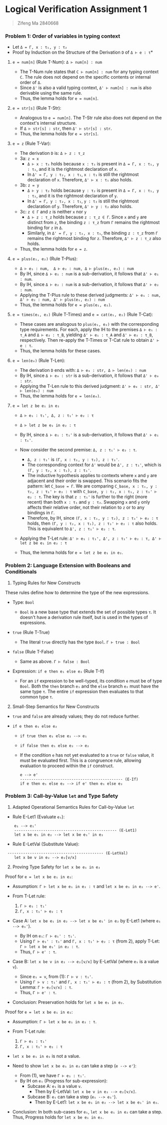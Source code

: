 # Logical Verification Assignment 1

> Zifeng Ma 2840668

### Problem 1: Order of variables in typing context

* Let `Δ = Γ, x : τ₁, y : τ₂`
* Proof by Induction on the Structure of the Derivation `D` of `Δ ⊢ e : τ`*

1. `e = num[n]` (Rule T-Num): `Δ ⊢ num[n] : num`
    *   The T-Num rule states that `C ⊢ num[n] : num` for any typing context `C`. The rule does not depend on the specific contents or internal order of `Δ`.
    *   Since `Δ'` is also a valid typing context, `Δ' ⊢ num[n] : num` is also derivable using the same rule.
    *   Thus, the lemma holds for `e = num[n]`.

2.  `e = str[s]` (Rule T-Str):
    *   Analogous to `e = num[n]`. The T-Str rule also does not depend on the context's internal structure.
    *   If `Δ ⊢ str[s] : str`, then `Δ' ⊢ str[s] : str`.
    *   Thus, the lemma holds for `e = str[s]`.

3.  `e = z` (Rule T-Var):
    *   The derivation `D` is: `Δ ⊢ z : τ_z`
    *   3a: `z = x`
        *   `Δ ⊢ x : τ₁` holds because `x : τ₁` is present in `Δ = Γ, x : τ₁, y : τ₂`, and it is the rightmost declaration of `x`.
        *   In `Δ' = Γ, y : τ₂, x : τ₁`, `x : τ₁` is still the rightmost declaration of `x`. Therefore, `Δ' ⊢ x : τ₁` also holds.
    *   3b: `z = y`
        *   `Δ ⊢ y : τ₂` holds because `y : τ₂` is present in `Δ = Γ, x : τ₁, y : τ₂`, and it is the rightmost declaration of `y`.
        *   In `Δ' = Γ, y : τ₂, x : τ₁`, `y : τ₂` is still the rightmost declaration of `y`. Therefore, `Δ' ⊢ y : τ₂` also holds.
    *   3c: `z ∈ Γ` and `z` is neither `x` nor `y`
        *   `Δ ⊢ z : τ_z` holds because `z : τ_z ∈ Γ`. Since `x` and `y` are distinct from `z`, the binding `z : τ_z` from `Γ` remains the rightmost binding for `z` in `Δ`.
        *   Similarly, in `Δ' = Γ, y : τ₂, x : τ₁`, the binding `z : τ_z` from `Γ` remains the rightmost binding for `z`. Therefore, `Δ' ⊢ z : τ_z` also holds.
    *   Thus, the lemma holds for `e = z`.

4.  `e = plus(e₁, e₂)` (Rule T-Plus):
    *  `Δ ⊢ e₁ : num,  Δ ⊢ e₂ : num, Δ ⊢ plus(e₁, e₂) : num`
    *   By IH, since `Δ ⊢ e₁ : num` is a sub-derivation, it follows that `Δ' ⊢ e₁ : num`.
    *   By IH, since `Δ ⊢ e₂ : num` is a sub-derivation, it follows that `Δ' ⊢ e₂ : num`.
    *   Applying the T-Plus rule to these derived judgments:
        `Δ' ⊢ e₁ : num, Δ' ⊢ e₂ : num, Δ' ⊢ plus(e₁, e₂) : num`
    *   Thus, the lemma holds for `e = plus(e₁, e₂)`.

5.  `e = times(e₁, e₂)` (Rule T-Times) and `e = cat(e₁, e₂)` (Rule T-Cat):
    *   These cases are analogous to `plus(e₁, e₂)` with the corresponding type requirements. For each, apply the IH to the premises `Δ ⊢ e₁ : τ_A` and `Δ ⊢ e₂ : τ_B`, yielding `Δ' ⊢ e₁ : τ_A` and `Δ' ⊢ e₂ : τ_B`, respectively. Then re-apply the T-Times or T-Cat rule to obtain `Δ' ⊢ e : τ`.
    *   Thus, the lemma holds for these cases.

6.  `e = len(e₀)` (Rule T-Len):
    *   The derivation `D` ends with: `Δ ⊢ e₀ : str, Δ ⊢ len(e₀) : num`
    *   By IH, since `Δ ⊢ e₀ : str` is a sub-derivation, it follows that `Δ' ⊢ e₀ : str`.
    *   Applying the T-Len rule to this derived judgment:
        `Δ' ⊢ e₀ : str, Δ' ⊢ len(e₀) : num`
    *   Thus, the lemma holds for `e = len(e₀)`.

7.  `e = let z be e₁ in e₂`
    *   `Δ ⊢ e₁ : τ₁', Δ, z : τ₁' ⊢ e₂ : τ`
    *   `Δ ⊢ let z be e₁ in e₂ : τ`
     *   By IH, since `Δ ⊢ e₁ : τ₁'` is a sub-derivation, it follows that `Δ' ⊢ e₁ : τ₁'`.

    *   Now consider the second premise: `Δ, z : τ₁' ⊢ e₂ : τ`.
        *   `Δ, z : τ₁'` is `(Γ, x : τ₁, y : τ₂), z : τ₁'`.
        *   The corresponding context for `Δ'` would be `Δ', z : τ₁'`, which is `(Γ, y : τ₂, x : τ₁), z : τ₁'`.
        *   The inductive hypothesis applies to contexts where `x` and `y` are adjacent and their order is swapped. This scenario fits the pattern: let `C_base = Γ`. We are comparing `C_base, x : τ₁, y : τ₂, z : τ₁' ⊢ e₂ : τ` with `C_base, y : τ₂, x : τ₁, z : τ₁' ⊢ e₂ : τ`. The key is that `z : τ₁'` is further to the right (more recent) than both `x : τ₁` and `y : τ₂`. Swapping `x` and `y` only affects their relative order, not their relation to `z` or to any bindings in `Γ`.
        *   Therefore, by IH, since `(Γ, x : τ₁, y : τ₂), z : τ₁' ⊢ e₂ : τ` holds, then `(Γ, y : τ₂, x : τ₁), z : τ₁' ⊢ e₂ : τ` also holds. This is equivalent to `Δ', z : τ₁' ⊢ e₂ : τ`.

    *   Applying the T-Let rule: `Δ' ⊢ e₁ : τ₁', Δ', z : τ₁' ⊢ e₂ : τ, Δ' ⊢ let z be e₁ in e₂ : τ`
    *   Thus, the lemma holds for `e = let z be e₁ in e₂`.

### Problem 2: Language Extension with Booleans and Conditionals

1. Typing Rules for New Constructs

These rules define how to determine the type of the new expressions.

*   Type: `Bool`
    *   `Bool` is a new base type that extends the set of possible types `τ`. It doesn't have a derivation rule itself, but is used in the types of expressions.

*   `true` (Rule T-True)
    *  The literal `true` directly has the type `Bool`. `Γ ⊢ true : Bool`

*   `false` (Rule T-False)
    *   Same as above. `Γ ⊢ false : Bool`

*   Expression: `if e then e₁ else e₂` (Rule T-If)
    *   For an `if` expression to be well-typed, its condition `e` must be of type `Bool`. Both the `then` branch `e₁` and the `else` branch `e₂` must have the same type `τ`. The entire `if` expression then evaluates to that common type `τ`.

2. Small-Step Semantics for New Constructs

*   `true` and `false` are already values; they do not reduce further.

*   `if e then e₁ else e₂`

    *   `if true then e₁ else e₂ --> e₁`

    *   `if false then e₁ else e₂ --> e₂`

    *   If the condition `e` has not yet evaluated to a `true` or `false` value, it must be evaluated first. This is a congruence rule, allowing evaluation to proceed within the `if` construct.
        ```
        e --> e'
        ---------------------------------------------- (E-If)
        if e then e₁ else e₂ --> if e' then e₁ else e₂
        ```

### Problem 3: Call-by-Value `let` and Type Safety

1. Adapted Operational Semantics Rules for Call-by-Value `let`

*   Rule E-Let1 (Evaluate `e₁`):
```
    e₁ --> e₁'
    ---------------------------------------------- (E-Let1)
    let x be e₁ in e₂ --> let x be e₁' in e₂
```

-  Rule E-LetVal (Substitute Value):
```
 ------------------------------------------- (E-LetVal)
    let x be v in e₂ --> e₂[v/x]
```

2. Proving Type Safety for `let x be e₁ in e₂`

Proof for `e = let x be e₁ in e₂`:
*   Assumption: `Γ ⊢ let x be e₁ in e₂ : τ` and `let x be e₁ in e₂ --> e'`.
*   From T-Let rule:
    1.  `Γ ⊢ e₁ : τ₁'`
    2.  `Γ, x : τ₁' ⊢ e₂ : τ`

*   Case A: `let x be e₁ in e₂ --> let x be e₁' in e₂` by E-Let1 (where `e₁ --> e₁'`).
    *   By IH on `e₁`: `Γ ⊢ e₁' : τ₁'`.
    *   Using `Γ ⊢ e₁' : τ₁'` and `Γ, x : τ₁' ⊢ e₂ : τ` (from 2), apply T-Let: `Γ ⊢ let x be e₁' in e₂ : τ`.
    *   Thus, `Γ ⊢ e' : τ`.

*   Case B: `let x be v in e₂ --> e₂[v/x]` by E-LetVal (where `e₁` is a value `v`).
    *   Since `e₁ = v`, from (1): `Γ ⊢ v : τ₁'`.
    *   Using `Γ ⊢ v : τ₁'` and `Γ, x : τ₁' ⊢ e₂ : τ` (from 2), by Substitution Lemma: `Γ ⊢ e₂[v/x] : τ`.
    *   Thus, `Γ ⊢ e' : τ`.

*   Conclusion: Preservation holds for `let x be e₁ in e₂`.

Proof for `e = let x be e₁ in e₂`:
*   Assumption: `Γ ⊢ let x be e₁ in e₂ : τ`.
*   From T-Let rule:
    1.  `Γ ⊢ e₁ : τ₁'`
    2.  `Γ, x : τ₁' ⊢ e₂ : τ`
*   `let x be e₁ in e₂` is not a value.

*   Need to show `let x be e₁ in e₂` can take a step (`e --> e'`):
    *   From (1), we have `Γ ⊢ e₁ : τ₁'`.
    *   By IH on `e₁` (Progress for sub-expression):
        *   Subcase A: `e₁` is a value `v`.
            *   Then by E-LetVal: `let x be v in e₂ --> e₂[v/x]`.
        *   Subcase B: `e₁` can take a step (`e₁ --> e₁'`).
            *   Then by E-Let1: `let x be e₁ in e₂ --> let x be e₁' in e₂`.

*   Conclusion: In both sub-cases for `e₁`, `let x be e₁ in e₂` can take a step. Thus, Progress holds for `let x be e₁ in e₂`.